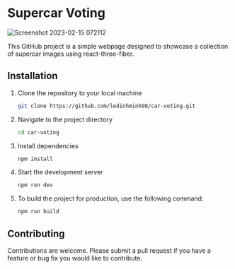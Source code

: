# Supercar Voting
![Screenshot 2023-02-15 072112](https://user-images.githubusercontent.com/71751434/218893255-b97c0658-7093-4dfe-9a90-7ae5737dc608.png)

This GitHub project is a simple webpage designed to showcase a collection of supercar images using react-three-fiber.

## Installation
1. Clone the repository to your local machine
    ```sh
    git clone https://github.com/ledinhminh98/car-voting.git
    ```
2. Navigate to the project directory
    ```sh
    cd car-voting
    ```
3. Install dependencies
    ```sh
    npm install
    ```
4. Start the development server
    ```sh
    npm run dev
    ```
5. To build the project for production, use the following command:
    ```sh
    npm run build
    ```

## Contributing
Contributions are welcome. Please submit a pull request if you have a feature or bug fix you would like to contribute.
